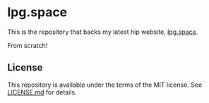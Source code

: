 # lpg.space
This is the repository that backs my latest hip website, [lpg.space](https://lpg.space).

From scratch!

## License
This repository is available under the terms of the MIT license. See [LICENSE.md](LICENSE.md) for details.